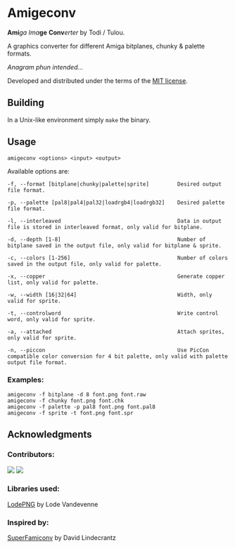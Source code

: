 # Amigeconv
**Ami**_ga_ _Ima_**ge** **Conv**_erter_ by Todi / Tulou.

A graphics converter for different Amiga bitplanes, chunky & palette formats.

*Anagram phun intended...*

Developed and distributed under the terms of the [MIT license](./LICENSE).

## Building

In a Unix-like environment simply `make` the binary.

## Usage

	amigeconv <options> <input> <output>

Available options are:

	-f, --format [bitplane|chunky|palette|sprite]         Desired output file format.

	-p, --palette [pal8|pal4|pal32|loadrgb4|loadrgb32]    Desired palette file format.

	-l, --interleaved                                     Data in output file is stored in interleaved format, only valid for bitplane.

	-d, --depth [1-8]                                     Number of bitplane saved in the output file, only valid for bitplane & sprite.

	-c, --colors [1-256]                                  Number of colors saved in the output file, only valid for palette.

	-x, --copper                                          Generate copper list, only valid for palette.

	-w, --width [16|32|64]                                Width, only valid for sprite.

	-t, --controlword                                     Write control word, only valid for sprite.

	-a, --attached                                        Attach sprites, only valid for sprite.

	-n, --piccon                                          Use PicCon compatible color conversion for 4 bit palette, only valid with palette output file format.

### Examples:

	amigeconv -f bitplane -d 8 font.png font.raw
	amigeconv -f chunky font.png font.chk
	amigeconv -f palette -p pal8 font.png font.pal8
	amigeconv -f sprite -t font.png font.spr

## Acknowledgments

### Contributors:

[![](https://github.com/tditlu.png?size=24)](https://github.com/tditlu)
[![](https://github.com/timfel.png?size=24)](https://github.com/timfel)

### Libraries used:

[LodePNG](http://lodev.org/lodepng/) by Lode Vandevenne

### Inspired by:

[SuperFamiconv](https://github.com/Optiroc/SuperFamiconv) by David Lindecrantz
